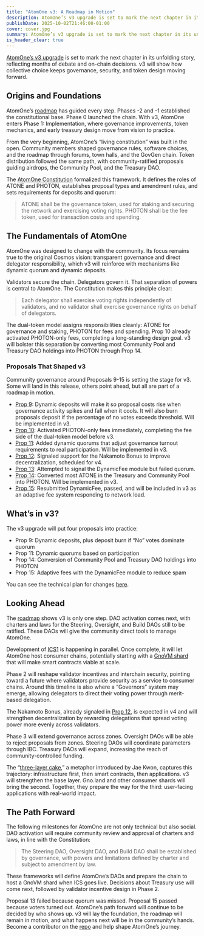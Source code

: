 ```yaml
---
title: "AtomOne v3: A Roadmap in Motion"
description: AtomOne’s v3 upgrade is set to mark the next chapter in its unfolding story
publishDate: 2025-10-02T21:46:00-01:00
cover: cover.jpg
summary: AtomOne’s v3 upgrade is set to mark the next chapter in its unfolding story is set to mark the next chapter in its unfolding story, reflecting months of debate and on-chain decisions. v3 will show how collective choice keeps governance, security, and token design moving forward.
is_header_clear: true
---
```


[AtomOne’s v3 upgrade](https://common.xyz/atomone/discussion/1304878-signaling-proposal-atomone-v3-upgrade) is set to mark the next chapter in its unfolding story, reflecting months of debate and on-chain decisions. v3 will show how collective choice keeps governance, security, and token design moving forward.

## Origins and Foundations

AtomOne’s [roadmap](http://atom.one/roadmap) has guided every step. Phases \-2 and \-1 established the constitutional base. Phase 0 launched the chain. With v3, AtomOne enters Phase 1: Implementation, where governance improvements, token mechanics, and early treasury design move from vision to practice. 

From the very beginning, AtomOne’s “living constitution” was built in the open. Community members shaped governance rules, software choices, and the roadmap through forums, town halls, and the GovGen chain. Token distribution followed the same path, with community-ratified proposals guiding airdrops, the Community Pool, and the Treasury DAO. 

The [AtomOne Constitution](https://github.com/atomone-hub/genesis/blob/main/CONSTITUTION.md) formalized this framework. It defines the roles of ATONE and PHOTON, establishes proposal types and amendment rules, and sets requirements for deposits and quorum:

> ATONE shall be the governance token, used for staking and securing the network and exercising voting rights. PHOTON shall be the fee token, used for transaction costs and spending.

## The Fundamentals of AtomOne

AtomOne was designed to change with the community. Its focus remains true to the original Cosmos vision: transparent governance and direct delegator responsibility, which v3 will reinforce with mechanisms like dynamic quorum and dynamic deposits. 

Validators secure the chain. Delegators govern it. That separation of powers is central to AtomOne. The Constitution makes this principle clear:

> Each delegator shall exercise voting rights independently of validators, and no validator shall exercise governance rights on behalf of delegators.

The dual-token model assigns responsibilities cleanly: ATONE for governance and staking, PHOTON for fees and spending. Prop 10 already activated PHOTON-only fees, completing a long-standing design goal. v3 will bolster this separation by converting most Community Pool and Treasury DAO holdings into PHOTON through Prop 14\.

### Proposals That Shaped v3

Community governance around Proposals 9-15 is setting the stage for v3. Some will land in this release, others point ahead, but all are part of a roadmap in motion.

* [Prop 9](https://gov.atom.one/proposals/9): Dynamic deposits will make it so proposal costs rise when governance activity spikes and fall when it cools. It will also burn proposals deposit if the percentage of no votes exceeds threshold. Will be implemented in v3.  
* [Prop 10](https://gov.atom.one/proposals/10): Activated PHOTON-only fees immediately, completing the fee side of the dual-token model before v3.  
* [Prop 11](https://gov.atom.one/proposals/11): Added dynamic quorums that adjust governance turnout requirements to real participation. Will be implemented in v3.  
* [Prop 12](https://gov.atom.one/proposals/12): Signaled support for the Nakamoto Bonus to improve decentralization, scheduled for v4.  
* [Prop 13](https://gov.atom.one/proposals/13): Attempted to signal the DynamicFee module but failed quorum.  
* [Prop 14](https://gov.atom.one/proposals/14): Converted most ATONE in the Treasury and Community Pool into PHOTON. Will be implemented in v3.  
* [Prop 15](https://gov.atom.one/proposals/15): Resubmitted DynamicFee, passed, and will be included in v3 as an adaptive fee system responding to network load.

## What’s in v3?

The v3 upgrade will put four proposals into practice:

* Prop 9: Dynamic deposits, plus deposit burn if “No” votes dominate quorum  
* Prop 11: Dynamic quorums based on participation  
* Prop 14: Conversion of Community Pool and Treasury DAO holdings into PHOTON  
* Prop 15: Adaptive fees with the DynamicFee module to reduce spam

You can see the technical plan for changes [here](https://github.com/atomone-hub/atomone/blob/main/CHANGELOG.md#v301).

## Looking Ahead

The [roadmap](https://atom.one/roadmap/) shows v3 is only one step. DAO activation comes next, with charters and laws for the Steering, Oversight, and Build DAOs still to be ratified. These DAOs will give the community direct tools to manage AtomOne.

Development of [ICS1](https://github.com/atomone-hub/atomone/pull/216) is happening in parallel. Once complete, it will let AtomOne host consumer chains, potentially starting with a [GnoVM shard](https://github.com/jaekwon/writings/blob/master/atomone/utility_of_atone.md#atomone-vs-gnoland) that will make smart contracts viable at scale.

Phase 2 will reshape validator incentives and interchain security, pointing toward a future where validators provide security as a service to consumer chains. Around this timeline is also where a “Governors” system may emerge, allowing delegators to direct their voting power through merit-based delegation.

The Nakamoto Bonus, already signaled in [Prop 12](https://gov.atom.one/proposals/12), is expected in v4 and will strengthen decentralization by rewarding delegations that spread voting power more evenly across validators.

Phase 3 will extend governance across zones. Oversight DAOs will be able to reject proposals from zones. Steering DAOs will coordinate parameters through IBC. Treasury DAOs will expand, increasing the reach of community-controlled funding.

The “[three-layer cake](https://github.com/jaekwon/writings/blob/master/atomone/utility_of_atone.md#atomone-vs-gnoland),” a metaphor introduced by Jae Kwon, captures this trajectory: infrastructure first, then smart contracts, then applications. v3 will strengthen the base layer. Gno.land and other consumer shards will bring the second. Together, they prepare the way for the third: user-facing applications with real-world impact. 

## The Path Forward

The following milestones for AtomOne are not only technical but also social. DAO activation will require community review and approval of charters and laws, in line with the Constitution:

> The Steering DAO, Oversight DAO, and Build DAO shall be established by governance, with powers and limitations defined by charter and subject to amendment by law.

These frameworks will define AtomOne’s DAOs and prepare the chain to host a GnoVM shard when ICS goes live. Decisions about Treasury use will come next, followed by validator incentive design in Phase 2\. 

Proposal 13 failed because quorum was missed. Proposal 15 passed because voters turned out. AtomOne’s path forward will continue to be decided by who shows up. v3 will lay the foundation, the roadmap will remain in motion, and what happens next will be in the community’s hands. Become a contributor on the [repo](https://github.com/atomone-hub) and help shape AtomOne’s journey.